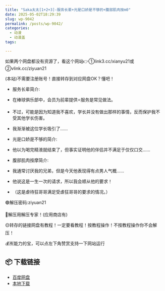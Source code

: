 ```yaml
---
title: "Saka太太[1+2+3]-服务长辈+光是口娇是不够的+腹部肌肉按m0"
date: 2025-05-02T18:29:39
slug: wp-9042
permalink: /posts/wp-9042/
categories:
  - 动漫
  - 动漫盖
tags:

---
```


如果两个网盘都没有资源了，看这个网站👉①link3.cc/xianyu21或②vlink.cc/ziyuan21

(本站)不需要注册账号！直接转存到对应网盘OK？懂吧！

*   服务长辈简介:
*   在棒球俱乐部中，会员为前辈提供⭐服务是常见做法。
*   不过，可能是因为知道我不喜欢，学长并没有做出那样的事情，反而保护我不受其他学长伤害。
*   我渐渐被这位学长吸引了……

*   光是口娇是不够的简介:
*   他以为喝完精液就结束了，但事实证明他的伴侣并不满足于仅仅口交……

*   腹部肌肉按摩简介:
*   我通常讨厌我的兄弟，但是今天他表现得有点男人气概……
*   他说这是一生一次的请求，所以我会顺从他的要求！
*   （这是虐待狂哥哥满足受虐狂哥哥的要求的情况。）

🟢解压密码:ziyuan21

🔵解压用解压专家！(应用商店有)

🟡转存的链接网盘有教程！一定要看教程！按教程操作！不按教程操作你不会解压！

💰🈶能力的宝，可以点左下角赞赏支持一下网站运行

## 📦 下载链接
- [百度网盘](https://blziyuan21.com/pay-download/9042?key=4dd06d401b&down_id=0)
- [本地下载](https://blziyuan21.com/pay-download/9042?key=4dd06d401b&down_id=1)

